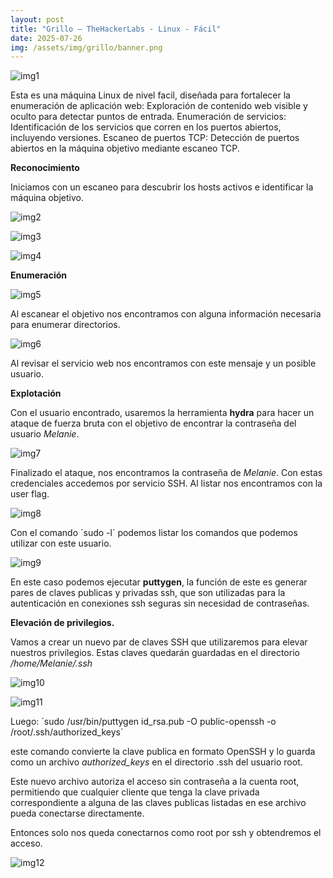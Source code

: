 ```yaml
---
layout: post
title: "Grillo – TheHackerLabs - Linux - Fácil"
date: 2025-07-26
img: /assets/img/grillo/banner.png
---
```

![img1](/secnotes/assets/img/grillo/banner.png)

Esta es una máquina Linux de nivel facil, diseñada para fortalecer la enumeración de aplicación web: Exploración de contenido web visible y oculto para detectar puntos de entrada.
Enumeración de servicios: Identificación de los servicios que corren en los puertos abiertos, incluyendo versiones.
Escaneo de puertos TCP: Detección de puertos abiertos en la máquina objetivo mediante escaneo TCP.

**Reconocimiento**

Iniciamos con un escaneo para descubrir los hosts activos e identificar la máquina objetivo. 

![img2](/secnotes/assets/img/grillo/1.png)

![img3](/secnotes/assets/img/grillo/2.png)

![img4](/secnotes/assets/img/grillo/3.png)

**Enumeración**

![img5](/secnotes/assets/img/grillo/4.png)
 

Al escanear el objetivo nos encontramos con alguna información necesaria para enumerar directorios.

![img6](/secnotes/assets/img/grillo/5.png)
 
Al revisar el servicio web nos encontramos con este mensaje y un posible usuario.


**Explotación**

Con el usuario encontrado, usaremos la herramienta **hydra** para hacer un ataque de fuerza bruta con el objetivo de encontrar la contraseña del usuario _Melanie_.

![img7](/secnotes/assets/img/grillo/6.png)
  
Finalizado el ataque, nos encontramos la contraseña de _Melanie_. Con estas credenciales accedemos por servicio SSH. Al listar nos encontramos con la user flag.

![img8](/secnotes/assets/img/grillo/7.png)
 
Con el comando ´sudo -l´ podemos listar los comandos que podemos utilizar con este usuario.

![img9](/secnotes/assets/img/grillo/8.png) 

En este caso podemos ejecutar **puttygen**, la función de este es generar pares de claves publicas y privadas ssh, que son utilizadas para la autenticación en conexiones ssh seguras sin necesidad de contraseñas.

**Elevación de privilegios.**

Vamos a crear un nuevo par de claves SSH que utilizaremos para elevar nuestros privilegios. Estas claves quedarán guardadas en el directorio _/home/Melanie/.ssh_

![img10](/secnotes/assets/img/grillo/9.png)

![img11](/secnotes/assets/img/grillo/10.png)

Luego:
´sudo /usr/bin/puttygen id_rsa.pub -O public-openssh -o /root/.ssh/authorized_keys´

este comando convierte la clave publica en formato OpenSSH y lo guarda como un archivo _authorized_keys_ en el directorio .ssh del usuario root.

Este nuevo archivo autoriza el acceso sin contraseña a la cuenta root, permitiendo que cualquier cliente que tenga la clave privada correspondiente a alguna de las claves publicas listadas en ese archivo pueda conectarse directamente.

Entonces solo nos queda conectarnos como root por ssh y obtendremos el acceso.

![img12](/secnotes/assets/img/grillo/11.png)




